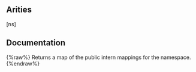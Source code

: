 ## Arities
[ns]

## Documentation
{%raw%}
Returns a map of the public intern mappings for the namespace.
{%endraw%}
